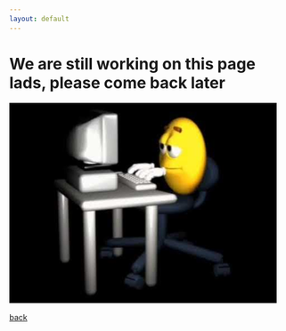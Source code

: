 ```yaml
---
layout: default
---
```


# We are still working on this page lads, please come back later
<img src="static/working.jpg" alt="come back later" /></a>

[back](./)
